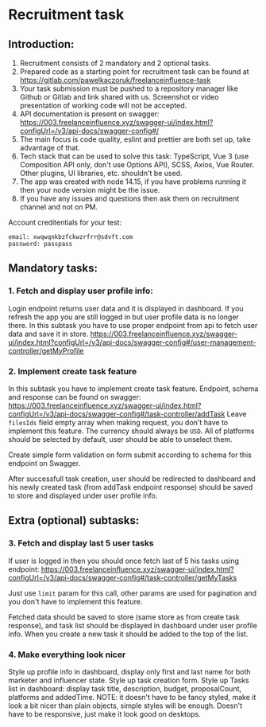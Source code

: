 # Recruitment task

## Introduction:

1. Recruitment consists of 2 mandatory and 2 optional tasks.
2. Prepared code as a starting point for recruitment task can be found at https://gitlab.com/pawelkaczoruk/freelanceinfluence-task
3. Your task submission must be pushed to a repository manager like Github or Gitlab and link shared with us. Screenshot or video presentation of working code will not be accepted.
4. API documentation is present on swagger: https://003.freelanceinfluence.xyz/swagger-ui/index.html?configUrl=/v3/api-docs/swagger-config#/
5. The main focus is code quality, eslint and prettier are both set up, take advantage of that.
6. Tech stack that can be used to solve this task: TypeScript, Vue 3 (use Composition API only, don't use Options API), SCSS, Axios, Vue Router. Other plugins, UI libraries, etc. shouldn't be used.
7. The app was created with node 14.15, if you have problems running it then your node version might be the issue.
8. If you have any issues and questions then ask them on recruitment channel and not on PM.

Account creditentials for your test:

```
email: xwqwqnkbzfckwzrfrr@sdvft.com
password: passpass
```

## Mandatory tasks:

### 1. Fetch and display user profile info:

Login endpoint returns user data and it is displayed in dashboard. If you refresh the app you are still logged in but user profile data is no longer there. In this subtask you have to use proper endpoint from api to fetch user data and save it in store.
https://003.freelanceinfluence.xyz/swagger-ui/index.html?configUrl=/v3/api-docs/swagger-config#/user-management-controller/getMyProfile

### 2. Implement create task feature

In this subtask you have to implement create task feature. Endpoint, schema and response can be found on swagger:
https://003.freelanceinfluence.xyz/swagger-ui/index.html?configUrl=/v3/api-docs/swagger-config#/task-controller/addTask
Leave `filesIds` field empty array when making request, you don't have to implement this feature. The currency should always be `USD`. All of platforms should be selected by default, user should be able to unselect them.

Create simple form validation on form submit according to schema for this endpoint on Swagger.

After successfull task creation, user should be redirected to dashboard and his newly created task (from addTask endpoint response) should be saved to store and displayed under user profile info.

## Extra (optional) subtasks:

### 3. Fetch and display last 5 user tasks

If user is logged in then you should once fetch last of 5 his tasks using endpoint:
https://003.freelanceinfluence.xyz/swagger-ui/index.html?configUrl=/v3/api-docs/swagger-config#/task-controller/getMyTasks

Just use `limit` param for this call, other params are used for pagination and you don't have to implement this feature.

Fetched data should be saved to store (same store as from create task response), and task list should be displayed in dashboard under user profile info. When you create a new task it should be added to the top of the list.

### 4. Make everything look nicer

Style up profile info in dashboard, display only first and last name for both marketer and influencer state. Style up task creation form. Style up Tasks list in dashboard: display task title, description, budget, proposalCount, platforms and addedTime.
NOTE: it doesn't have to be fancy styled, make it look a bit nicer than plain objects, simple styles will be enough. Doesn't have to be responsive, just make it look good on desktops.
